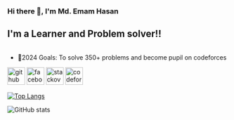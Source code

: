 ### Hi there 👋, I'm Md. Emam Hasan
## I'm a Learner and Problem solver!!
######

- 🥅2024 Goals: To solve 350+ problems and become pupil on codeforces 


[<img src='https://cdn.jsdelivr.net/npm/simple-icons@3.0.1/icons/github.svg' alt='github' height='40'>](https://github.com/emamhasan1804)  [<img src='https://cdn.jsdelivr.net/npm/simple-icons@3.0.1/icons/facebook.svg' alt='facebook' height='40'>](https://www.facebook.com/https://www.facebook.com/mdemamhasan.himu)  [<img src='https://cdn.jsdelivr.net/npm/simple-icons@3.0.1/icons/stackoverflow.svg' alt='stackoverflow' height='40'>](https://stackoverflow.com/users/https://stackoverflow.com/users/23155540/md-emam-hasan)  [<img src='https://cdn.jsdelivr.net/npm/simple-icons@3.0.1/icons/codeforces.svg' alt='codeforces' height='40'>](https://codeforces.com/profile/emam_hasan_himu)  

[![Top Langs](https://github-readme-stats.vercel.app/api/top-langs/?username=emamhasan1804)](https://github.com/anuraghazra/github-readme-stats)

![GitHub stats](https://github-readme-stats.vercel.app/api?username=emamhasan1804&show_icons=true)  

